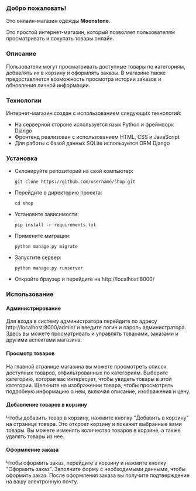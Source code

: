 ### Добро пожаловать!

Это онлайн-магазин одежды **Moonstone**.

Это простой интернет-магазин, который позволяет пользователям просматривать и покупать товары онлайн.

### Описание

Пользователи могут просматривать доступные товары по категориям, добавлять их в корзину и оформлять заказы. В магазине также предоставляется возможность просмотра истории заказов и обновления личной информации.

### Технологии

Интернет-магазин создан с использованием следующих технологий:
- На серверной стороне используется язык Python и фреймворк Django
- Фронтенд реализован с использованием HTML, CSS и JavaScript
- Для работы с базой данных SQLite используется ORM Django

### Установка
- Склонируйте репозиторий на свой компьютер: 

  ```git clone https://github.com/username/shop.git```
- Перейдите в директорию проекта: 

   ```cd shop```
- Установите зависимости:

   ```pip install -r requirements.txt```
- Примените миграции: 

   ```python manage.py migrate```
- Запустите сервер:

   ```python manage.py runserver```
- Откройте браузер и перейдите на http://localhost:8000/

### Использование

#### Администрирование

Для входа в систему администратора перейдите по адресу http://localhost:8000/admin/ и введите логин и пароль администратора. Здесь вы можете просматривать и управлять товарами, заказами и другими аспектами магазина.

#### Просмотр товаров

На главной странице магазина вы можете просмотреть список доступных товаров, отфильтрованных по категориям. Выберите категорию, которая вас интересует, чтобы увидеть товары в этой категории. Щелкните на изображении товара, чтобы просмотреть подробную информацию о нем, включая описание, изображения и цену.

#### Добавление товаров в корзину

Чтобы добавить товар в корзину, нажмите кнопку "Добавить в корзину" на странице товара. Это откроет корзину и покажет выбранные вами товары. Вы можете изменять количество товаров в корзине, а также удалять товары из нее.

#### Оформление заказа

Чтобы оформить заказ, перейдите в корзину и нажмите кнопку "Оформить заказ". Заполните форму с необходимыми данными, чтобы оформить заказ. После оформления заказа вы получите подтверждение на вашу электронную почту.

